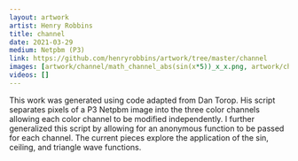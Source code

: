 ```yaml
---
layout: artwork
artist: Henry Robbins
title: channel
date: 2021-03-29
medium: Netpbm (P3)
link: https://github.com/henryrobbins/artwork/tree/master/channel
images: [artwork/channel/math_channel_abs(sin(x*5))_x_x.png, artwork/channel/math_channel_1-x_1-x_1-x.png, artwork/channel/math_channel_1-x_x_x.png, artwork/channel/math_channel_abs(sin(x*10))_x_x.png, artwork/channel/math_channel_x_abs(sin(x*5))_x.png, artwork/channel/math_channel_x_x_abs(sin(x*10)).png, artwork/channel/math_channel_ceil(x*5)_over_5_x_x.png, artwork/channel/math_channel_triangle_1.0_0.4_x_x.png, artwork/channel/math_channel_x_x_triangle_1.0_0.4.png, artwork/channel/math_channel_abs(sin(x*10))_x_abs(sin(x*10+10)).png]
videos: []
---
```

This work was generated using code adapted from Dan Torop. His script separates
pixels of a P3 Netpbm image into the three color channels allowing each color
channel to be modified independently. I further generalized this script by
allowing for an anonymous function to be passed for each channel. The current
pieces explore the application of the sin, ceiling, and triangle wave functions.